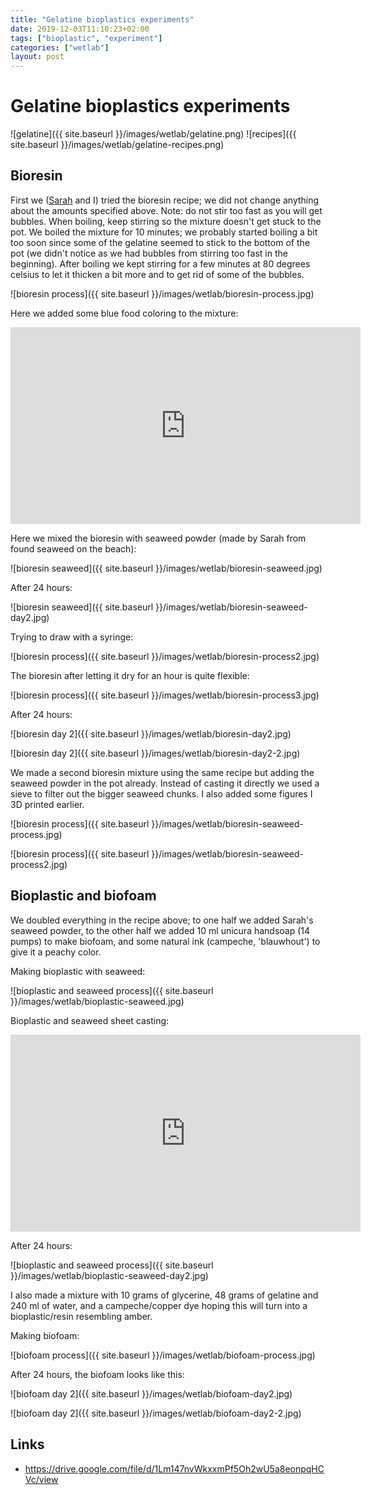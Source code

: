 ```yaml
---
title: "Gelatine bioplastics experiments"
date: 2019-12-03T11:10:23+02:00
tags: ["bioplastic", "experiment"]
categories: ["wetlab"]
layout: post
---
```


# Gelatine bioplastics experiments
![gelatine]({{ site.baseurl }}/images/wetlab/gelatine.png)
![recipes]({{ site.baseurl }}/images/wetlab/gelatine-recipes.png)

## Bioresin
First we ([Sarah](https://www.instagram.com/sarahdoorduin/) and I) tried the bioresin recipe; we did not change anything about the amounts specified above. Note: do not stir too fast as you will get bubbles. When boiling, keep stirring so the mixture doesn't get stuck to the pot. We boiled the mixture for 10 minutes; we probably started boiling a bit too soon since some of the gelatine seemed to stick to the bottom of the pot (we didn't notice as we had bubbles from stirring too fast in the beginning). After boiling we kept stirring for a few minutes at 80 degrees celsius to let it thicken a bit more and to get rid of some of the bubbles.

![bioresin process]({{ site.baseurl }}/images/wetlab/bioresin-process.jpg)

Here we added some blue food coloring to the mixture:
<iframe width="560" height="315" src="https://www.youtube.com/embed/8Xq_zS96FEk" frameborder="0" allow="accelerometer; autoplay; encrypted-media; gyroscope; picture-in-picture" allowfullscreen></iframe>

Here we mixed the bioresin with seaweed powder (made by Sarah from found seaweed on the beach):

![bioresin seaweed]({{ site.baseurl }}/images/wetlab/bioresin-seaweed.jpg)

After 24 hours: 

![bioresin seaweed]({{ site.baseurl }}/images/wetlab/bioresin-seaweed-day2.jpg)

Trying to draw with a syringe:

![bioresin process]({{ site.baseurl }}/images/wetlab/bioresin-process2.jpg)

The bioresin after letting it dry for an hour is quite flexible:

![bioresin process]({{ site.baseurl }}/images/wetlab/bioresin-process3.jpg)

After 24 hours:

![bioresin day 2]({{ site.baseurl }}/images/wetlab/bioresin-day2.jpg)

![bioresin day 2]({{ site.baseurl }}/images/wetlab/bioresin-day2-2.jpg)

We made a second bioresin mixture using the same recipe but adding the seaweed powder in the pot already. Instead of casting it directly we used a sieve to filter out the bigger seaweed chunks. I also added some figures I 3D printed earlier.

![bioresin process]({{ site.baseurl }}/images/wetlab/bioresin-seaweed-process.jpg)

![bioresin process]({{ site.baseurl }}/images/wetlab/bioresin-seaweed-process2.jpg)

## Bioplastic and biofoam
We doubled everything in the recipe above; to one half we added Sarah's seaweed powder, to the other half we added 10 ml unicura handsoap (14 pumps) to make biofoam, and some natural ink (campeche, 'blauwhout') to give it a peachy color.

Making bioplastic with seaweed:

![bioplastic and seaweed process]({{ site.baseurl }}/images/wetlab/bioplastic-seaweed.jpg)

Bioplastic and seaweed sheet casting:
<iframe width="560" height="315" src="https://www.youtube.com/embed/aeJjNk9FiwY" frameborder="0" allow="accelerometer; autoplay; encrypted-media; gyroscope; picture-in-picture" allowfullscreen></iframe>

After 24 hours:

![bioplastic and seaweed process]({{ site.baseurl }}/images/wetlab/bioplastic-seaweed-day2.jpg)

I also made a mixture with 10 grams of glycerine, 48 grams of gelatine and 240 ml of water, and a campeche/copper dye hoping this will turn into a bioplastic/resin resembling amber.

Making biofoam:

![biofoam process]({{ site.baseurl }}/images/wetlab/biofoam-process.jpg)

After 24 hours, the biofoam looks like this: 

![biofoam day 2]({{ site.baseurl }}/images/wetlab/biofoam-day2.jpg)

![biofoam day 2]({{ site.baseurl }}/images/wetlab/biofoam-day2-2.jpg)


## Links
- <https://drive.google.com/file/d/1Lm147nvWkxxmPf5Oh2wU5a8eonpqHCVc/view>